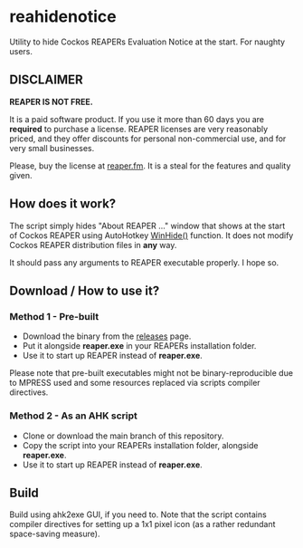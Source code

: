 # reahidenotice
Utility to hide Cockos REAPERs Evaluation Notice at the start. For naughty users.

## DISCLAIMER
**REAPER IS NOT FREE.**

It is a paid software product.
If you use it more than 60 days you are **required** to purchase a license.
REAPER licenses are very reasonably priced, and they offer discounts for personal non-commercial use, and for very small businesses.

Please, buy the license at [reaper.fm](https://www.reaper.fm/purchase.php). It is a steal for the features and quality given.

## How does it work?
The script simply hides "About REAPER ..." window that shows at the start of Cockos REAPER using AutoHotkey [WinHide()](https://www.autohotkey.com/docs/v2/lib/WinHide.htm) function. It does not modify Cockos REAPER distribution files in **any** way.

It should pass any arguments to REAPER executable properly. I hope so.

## Download / How to use it?
### Method 1 - Pre-built
 - Download the binary from the [releases](https://github.com/alphatoasterous/reahidenotice/) page.
 - Put it alongside **reaper.exe** in your REAPERs installation folder.
 - Use it to start up REAPER instead of **reaper.exe**.

Please note that pre-built executables might not be binary-reproducible due to MPRESS used and some resources replaced via scripts compiler directives.
 
### Method 2 - As an AHK script
 - Clone or download the main branch of this repository.
 - Copy the script into your REAPERs installation folder, alongside **reaper.exe**.
 - Use it to start up REAPER instead of **reaper.exe**.

## Build
Build using ahk2exe GUI, if you need to. Note that the script contains compiler directives for setting up a 1x1 pixel icon (as a rather redundant space-saving measure).


